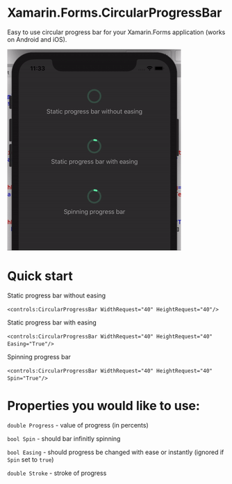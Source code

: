 # Xamarin.Forms.CircularProgressBar

Easy to use circular progress bar for your Xamarin.Forms application (works on Android and iOS).

<img src="https://github.com/VictorKochetkov/Xamarin.Forms.CircularProgressBar/blob/master/github/showcase.gif?raw=true" alt="showcase">

# Quick start
Static progress bar without easing

`<controls:CircularProgressBar WidthRequest="40" HeightRequest="40"/>`

Static progress bar with easing

`<controls:CircularProgressBar WidthRequest="40" HeightRequest="40" Easing="True"/>`

Spinning progress bar

`<controls:CircularProgressBar WidthRequest="40" HeightRequest="40" Spin="True"/> `

# Properties you would like to use:
`double Progress` - value of progress (in percents)

`bool Spin` - should bar infinitly spinning

`bool Easing` - should progress be changed with ease or instantly (ignored if `Spin` set to `true`)

`double Stroke` - stroke of progress
